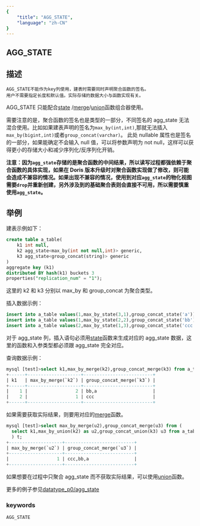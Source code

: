 ```yaml
---
{
    "title": "AGG_STATE",
    "language": "zh-CN"
}
---
```


<!-- 
Licensed to the Apache Software Foundation (ASF) under one
or more contributor license agreements.  See the NOTICE file
distributed with this work for additional information
regarding copyright ownership.  The ASF licenses this file
to you under the Apache License, Version 2.0 (the
"License"); you may not use this file except in compliance
with the License.  You may obtain a copy of the License at

  http://www.apache.org/licenses/LICENSE-2.0

Unless required by applicable law or agreed to in writing,
software distributed under the License is distributed on an
"AS IS" BASIS, WITHOUT WARRANTIES OR CONDITIONS OF ANY
KIND, either express or implied.  See the License for the
specific language governing permissions and limitations
under the License.
-->

## AGG_STATE
## 描述
    AGG_STATE不能作为key列使用，建表时需要同时声明聚合函数的签名。
    用户不需要指定长度和默认值。实际存储的数据大小与函数实现有关。
    
  AGG_STATE 只能配合[state](../../../../sql-manual/sql-functions/combinators/state)
    /[merge](../../../../../../../../docs/sql-manual/sql-functions/combinators/merge)/[union](../../../../../../../../docs/sql-manual/sql-functions/combinators/union)函数组合器使用。
    
  需要注意的是，聚合函数的签名也是类型的一部分，不同签名的 agg_state 无法混合使用。比如如果建表声明的签名为`max_by(int,int)`,那就无法插入`max_by(bigint,int)`或者`group_concat(varchar)`。
  此处 nullable 属性也是签名的一部分，如果能确定不会输入 null 值，可以将参数声明为 not null，这样可以获得更小的存储大小和减少序列化/反序列化开销。

**注意：因为`agg_state`存储的是聚合函数的中间结果，所以读写过程都强依赖于聚合函数的具体实现，如果在 Doris 版本升级时对聚合函数实现做了修改，则可能会造成不兼容的情况。如果出现不兼容的情况，使用到对应`agg_state`的物化视图需要`drop`并重新创建，另外涉及到的基础聚合表则会直接不可用，所以需要慎重使用`agg_state`。**

## 举例

建表示例如下：
  ```sql
  create table a_table(
      k1 int null,
      k2 agg_state<max_by(int not null,int)> generic,
      k3 agg_state<group_concat(string)> generic
  )
  aggregate key (k1)
  distributed BY hash(k1) buckets 3
  properties("replication_num" = "1");
  ```
  这里的 k2 和 k3 分别以 max_by 和 group_concat 为聚合类型。

插入数据示例：
  ```sql
  insert into a_table values(1,max_by_state(3,1),group_concat_state('a'));
  insert into a_table values(1,max_by_state(2,2),group_concat_state('bb'));
  insert into a_table values(2,max_by_state(1,3),group_concat_state('ccc'));
  ```
  对于 agg_state 列，插入语句必须用[state](../../../../sql-manual/sql-functions/combinators/state)函数来生成对应的 agg_state 数据，这里的函数和入参类型都必须跟 agg_state 完全对应。

查询数据示例：

  ```sql
  mysql [test]>select k1,max_by_merge(k2),group_concat_merge(k3) from a_table group by k1 order by k1;
  +------+--------------------+--------------------------+
  | k1   | max_by_merge(`k2`) | group_concat_merge(`k3`) |
  +------+--------------------+--------------------------+
  |    1 |                  2 | bb,a                     |
  |    2 |                  1 | ccc                      |
  +------+--------------------+--------------------------+
  ```

  如果需要获取实际结果，则要用对应的[merge](../../../../sql-manual/sql-functions/combinators/merge)函数。

  ```sql
  mysql [test]>select max_by_merge(u2),group_concat_merge(u3) from (
    select k1,max_by_union(k2) as u2,group_concat_union(k3) u3 from a_table group by k1 order by k1
    ) t;
  +--------------------+--------------------------+
  | max_by_merge(`u2`) | group_concat_merge(`u3`) |
  +--------------------+--------------------------+
  |                  1 | ccc,bb,a                 |
  +--------------------+--------------------------+
  ```

如果想要在过程中只聚合 agg_state 而不获取实际结果，可以使用[union](../../../../sql-manual/sql-functions/combinators/union)函数。

更多的例子参见[datatype_p0/agg_state](https://github.com/apache/doris/tree/master/regression-test/suites/datatype_p0/agg_state)

### keywords

    AGG_STATE
